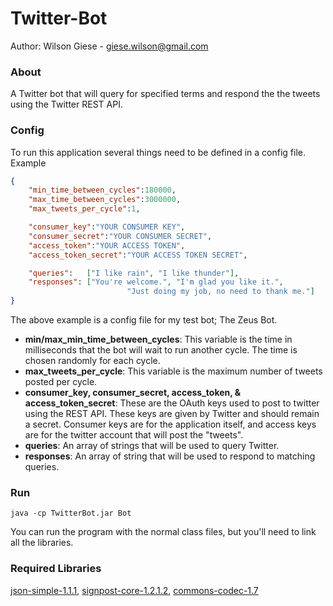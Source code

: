 Twitter-Bot
===========

Author: Wilson Giese - giese.wilson@gmail.com
### About

A Twitter bot that will query for specified terms and respond the the tweets using the Twitter REST API. 

### Config

To run this application several things need to be defined in a config file. Example
```json
{
	"min_time_between_cycles":180000,
	"max_time_between_cycles":3000000,
	"max_tweets_per_cycle":1,

	"consumer_key":"YOUR CONSUMER KEY",
	"consumer_secret":"YOUR CONSUMER SECRET",
	"access_token":"YOUR ACCESS TOKEN",
	"access_token_secret":"YOUR ACCESS TOKEN SECRET",

	"queries":   ["I like rain", "I like thunder"], 
	"responses": ["You're welcome.", "I'm glad you like it.",  
					      "Just doing my job, no need to thank me."]
}
```

The above example is a config file for my test bot; The Zeus Bot. 
- **min/max_min_time_between_cycles**: This variable is the time in milliseconds that the bot will wait to run another cycle. The time is chosen randomly for each cycle. 
- **max_tweets_per_cycle**: This variable is the maximum number of tweets posted per cycle. 
- **consumer_key, consumer_secret, access_token, & access_token_secret**: These are the OAuth keys used to post to twitter using the REST API. These keys are given by Twitter and should remain a secret. Consumer keys are for the application itself, and access keys are for the twitter account that will post the "tweets". 
- **queries**: An array of strings that will be used to query Twitter. 
- **responses**: An array of string that will be used to respond to matching queries. 

### Run

	java -cp TwitterBot.jar Bot
You can run the program with the normal class files, but you'll need to link all the libraries. 
### Required Libraries

[json-simple-1.1.1](http://code.google.com/p/json-simple/downloads/list), [signpost-core-1.2.1.2](http://code.google.com/p/oauth-signpost/downloads/list), [commons-codec-1.7](http://commons.apache.org/codec/download_codec.cgi)
